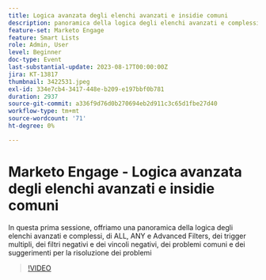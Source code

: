 ```yaml
---
title: Logica avanzata degli elenchi avanzati e insidie comuni
description: panoramica della logica degli elenchi avanzati e complessi, ALL, ANY e Advanced Filters, più trigger, filtri negativi e vincoli negativi, problemi comuni e suggerimenti per la risoluzione dei problemi
feature-set: Marketo Engage
feature: Smart Lists
role: Admin, User
level: Beginner
doc-type: Event
last-substantial-update: 2023-08-17T00:00:00Z
jira: KT-13817
thumbnail: 3422531.jpeg
exl-id: 334e7cb4-3417-448e-b209-e197bbf0b781
duration: 2937
source-git-commit: a336f9d76d0b270694eb2d911c3c65d1fbe27d40
workflow-type: tm+mt
source-wordcount: '71'
ht-degree: 0%

---
```


# Marketo Engage - Logica avanzata degli elenchi avanzati e insidie comuni

In questa prima sessione, offriamo una panoramica della logica degli elenchi avanzati e complessi, di ALL, ANY e Advanced Filters, dei trigger multipli, dei filtri negativi e dei vincoli negativi, dei problemi comuni e dei suggerimenti per la risoluzione dei problemi

>[!VIDEO](https://video.tv.adobe.com/v/3422531/?learn=on)
